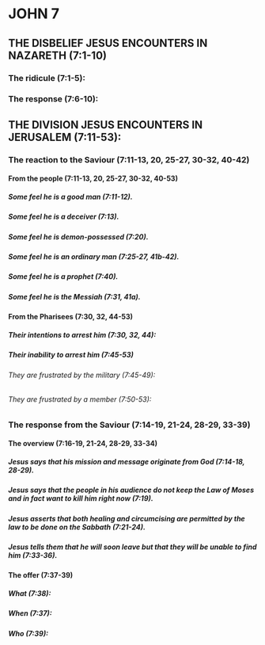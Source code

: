 ---
---
# JOHN 7
## THE DISBELIEF JESUS ENCOUNTERS IN NAZARETH (7:1-10) 
###  The ridicule (7:1-5): 
###  The response (7:6-10): 
## THE DIVISION JESUS ENCOUNTERS IN JERUSALEM (7:11-53): 
###  The reaction to the Saviour (7:11-13, 20, 25-27, 30-32, 40-42) 
####  From the people (7:11-13, 20, 25-27, 30-32, 40-53) 
#####  Some feel he is a good man (7:11-12). 
#####  Some feel he is a deceiver (7:13). 
#####  Some feel he is demon-possessed (7:20). 
#####  Some feel he is an ordinary man (7:25-27, 41b-42). 
#####  Some feel he is a prophet (7:40). 
#####  Some feel he is the Messiah (7:31, 41a). 
####  From the Pharisees (7:30, 32, 44-53) 
#####  Their intentions to arrest him (7:30, 32, 44): 
#####  Their inability to arrest him (7:45-53) 
######  They are frustrated by the military (7:45-49): 
######  They are frustrated by a member (7:50-53): 
###  The response from the Saviour (7:14-19, 21-24, 28-29, 33-39) 
####  The overview (7:16-19, 21-24, 28-29, 33-34) 
#####  Jesus says that his mission and message originate from God (7:14-18, 28-29). 
#####  Jesus says that the people in his audience do not keep the Law of Moses and in fact want to kill him right now (7:19). 
#####  Jesus asserts that both healing and circumcising are permitted by the law to be done on the Sabbath (7:21-24). 
#####  Jesus tells them that he will soon leave but that they will be unable to find him (7:33-36). 
####  The offer (7:37-39) 
#####  What (7:38): 
#####  When (7:37): 
#####  Who (7:39): 
